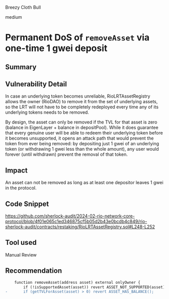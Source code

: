 Breezy Cloth Bull

medium

# Permanent DoS of `removeAsset` via one-time 1 gwei deposit

## Summary


## Vulnerability Detail

In case an underlying token becomes unreliable, RioLRTAssetRegistry allows the owner (RioDAO) to remove it from the set of underlying assets, so the LRT will not have to be completely redeployed every time any of its underlying tokens needs to be removed. 

By design, the asset can only be removed if the TVL for that asset is zero (balance in EigenLayer + balance in depositPool). While it does guarantee that every genuine user will be able to redeem their underlying token before it becomes unsupported, it opens an attack path that would prevent the token from ever being removed: by depositing just 1 gwei of an underlying token (or withdrawing 1 gwei less than the whole amount), any user would forever (until withdrawn) prevent the removal of that token. 

## Impact
An asset can not be removed as long as at least one depositor leaves 1 gwei in the protocol.

## Code Snippet
https://github.com/sherlock-audit/2024-02-rio-network-core-protocol/blob/4f01e065c1ed346875cf5b05d2b43e0bcdb4c849/rio-sherlock-audit/contracts/restaking/RioLRTAssetRegistry.sol#L248-L252
## Tool used

Manual Review

## Recommendation
```diff
    function removeAsset(address asset) external onlyOwner {
        if (!isSupportedAsset(asset)) revert ASSET_NOT_SUPPORTED(asset);
-       if (getTVLForAsset(asset) > 0) revert ASSET_HAS_BALANCE();
```